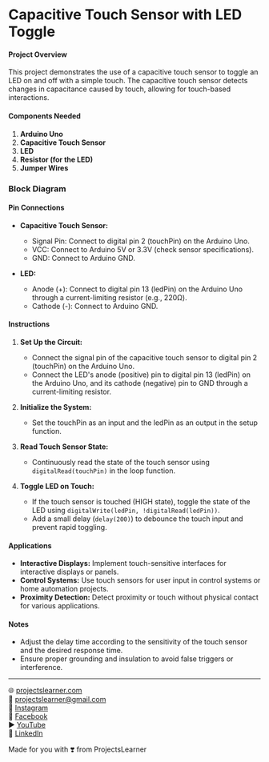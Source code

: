 # Capacitive Touch Sensor with LED Toggle

#### Project Overview

This project demonstrates the use of a capacitive touch sensor to toggle an LED on and off with a simple touch. The capacitive touch sensor detects changes in capacitance caused by touch, allowing for touch-based interactions.

#### Components Needed

1. **Arduino Uno**
2. **Capacitive Touch Sensor**
3. **LED**
4. **Resistor (for the LED)**
5. **Jumper Wires**

### Block Diagram



#### Pin Connections

- **Capacitive Touch Sensor:**
  - Signal Pin: Connect to digital pin 2 (touchPin) on the Arduino Uno.
  - VCC: Connect to Arduino 5V or 3.3V (check sensor specifications).
  - GND: Connect to Arduino GND.

- **LED:**
  - Anode (+): Connect to digital pin 13 (ledPin) on the Arduino Uno through a current-limiting resistor (e.g., 220Ω).
  - Cathode (-): Connect to Arduino GND.

#### Instructions

1. **Set Up the Circuit:**
   - Connect the signal pin of the capacitive touch sensor to digital pin 2 (touchPin) on the Arduino Uno.
   - Connect the LED's anode (positive) pin to digital pin 13 (ledPin) on the Arduino Uno, and its cathode (negative) pin to GND through a current-limiting resistor.

2. **Initialize the System:**
   - Set the touchPin as an input and the ledPin as an output in the setup function.

3. **Read Touch Sensor State:**
   - Continuously read the state of the touch sensor using `digitalRead(touchPin)` in the loop function.

4. **Toggle LED on Touch:**
   - If the touch sensor is touched (HIGH state), toggle the state of the LED using `digitalWrite(ledPin, !digitalRead(ledPin))`.
   - Add a small delay (`delay(200)`) to debounce the touch input and prevent rapid toggling.

#### Applications

- **Interactive Displays:** Implement touch-sensitive interfaces for interactive displays or panels.
- **Control Systems:** Use touch sensors for user input in control systems or home automation projects.
- **Proximity Detection:** Detect proximity or touch without physical contact for various applications.

#### Notes

- Adjust the delay time according to the sensitivity of the touch sensor and the desired response time.
- Ensure proper grounding and insulation to avoid false triggers or interference.

---

🌐 [projectslearner.com](https://projectslearner.com)  
📧 [projectslearner@gmail.com](mailto:projectslearner@gmail.com)  
📸 [Instagram](https://www.instagram.com/projectslearner/)  
📘 [Facebook](https://www.facebook.com/projectslearner)  
▶️ [YouTube](https://www.youtube.com/@ProjectsLearner)  
📘 [LinkedIn](https://www.linkedin.com/in/projectslearner)  

Made for you with ❣️ from ProjectsLearner